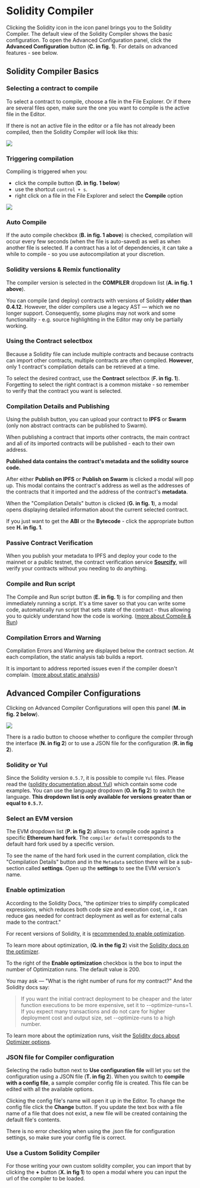 # Solidity Compiler

Clicking the Solidity icon in the icon panel brings you to the Solidity Compiler. The default view of the Solidity Compiler shows the basic configuration. To open the Advanced Configuration panel, click the **Advanced Configuration** button (**C. in fig. 1**). For details on advanced features - see below.

## Solidity Compiler Basics

### Selecting a contract to compile

To select a contract to compile, choose a file in the File Explorer. Or if there are several files open, make sure the one you want to compile is the active file in the Editor.

If there is not an active file in the editor or a file has not already been compiled, then the Solidity Compiler will look like this:

![](images/a-sol-comp-no-file.png)

### Triggering compilation

Compiling is triggered when you:

- click the compile button (**D. in fig. 1 below**)
- use the shortcut `control + s`.
- right click on a file in the File Explorer and select the **Compile** option

![](images/a-sol-comp-basic.png)

### Auto Compile

If the auto compile checkbox (**B. in fig. 1 above**) is checked, compilation will occur every few seconds (when the file is auto-saved) as well as when another file is selected.
If a contract has a lot of dependencies, it can take a while to compile - so you use autocompilation at your discretion.

### Solidity versions & Remix functionality

The compiler version is selected in the **COMPILER** dropdown list (**A. in fig. 1 above**).

You can compile (and deploy) contracts with versions of Solidity **older than 0.4.12**.
However, the older compilers use a legacy AST — which we no longer support. Consequently, some plugins may not work and some functionality - e.g. source highlighting in the Editor may only be partially working.

### Using the Contract selectbox

Because a Solidity file can include multiple contracts and because contracts can import other contracts, multiple contracts are often compiled. **However**, only 1 contract's compilation details can be retrieved at a time.

To select the desired contract, use the **Contract** selectbox (**F. in fig. 1**). Forgetting to select the right contract is a common mistake - so remember to verify that the contract you want is selected.

### Compilation Details and Publishing

Using the publish button, you can upload your contract to **IPFS** or **Swarm** (only non abstract contracts can be published to Swarm).

When publishing a contract that imports other contracts, the main contract and all of its imported contracts will be published - each to their own address.

**Published data contains the contract's metadata and the solidity source code.**

After either **Publish on IPFS** or **Publish on Swarm** is clicked a modal will pop up. This modal contains the contract's address as well as the addresses of the contracts that it imported and the address of the contract's **metadata**.

When the "Compilation Details" button is clicked (**G. in fig. 1**), a modal opens displaying detailed information about the current selected contract.

If you just want to get the **ABI** or the **Bytecode** - click the appropriate button see **H. in fig. 1**.

### Passive Contract Verification

When you publish your metadata to IPFS and deploy your code to the mainnet or a public testnet, the contract verification service **[Sourcify](https://sourcify.dev/)**, will verify your contracts without you needing to do anything.

### Compile and Run script

The Compile and Run script button (**E. in fig. 1**) is for compiling and then immediately running a script. It's a time saver so that you can write some code, automatically run script that sets state of the contract - thus allowing you to quickly understand how the code is working. ([more about Compile & Run](running_js_scripts.html?#compile-a-contract-and-run-a-script-on-the-fly))

### Compilation Errors and Warning

Compilation Errors and Warning are displayed below the contract section.
At each compilation, the static analysis tab builds a report.

It is important to address reported issues even if the compiler doesn't complain. ([more about static analysis](static_analysis.html))

## Advanced Compiler Configurations

Clicking on Advanced Compiler Configurations will open this panel (**M. in fig. 2 below**).

![](images/a-sol-comp-adv.png)

There is a radio button to choose whether to configure the compiler through the interface (**N. in fig 2**) or to use a JSON file for the configuration (**R. in fig 2**).

### Solidity or Yul

Since the Solidity version `0.5.7`, it is possible to compile `Yul` files. Please read the ([solidity documentation about Yul](https://docs.soliditylang.org/en/latest/yul.html)) which contain some code examples.
You can use the language dropdown (**O. in fig 2**) to switch the language. **This dropdown list is only available for versions greater than or equal to `0.5.7`.**

### Select an EVM version

The EVM dropdown list (**P. in fig 2**) allows to compile code against a specific **Ethereum hard fork**.
The `compiler default` corresponds to the default hard fork used by a specific version.

To see the name of the hard fork used in the current compilation, click the "Compilation Details" button and in the `Metadata` section there will be a sub-section called **settings**. Open up the **settings** to see the EVM version's name.

### Enable optimization

According to the Solidity Docs, "the optimizer tries to simplify complicated expressions, which reduces both code size and execution cost, i.e., it can reduce gas needed for contract deployment as well as for external calls made to the contract."

For recent versions of Solidity, it is [recommended to enable optimization](https://blog.soliditylang.org/2020/11/04/solidity-ama-1-recap/#why-do-you-think-people-are-generally-suspicious-of-the-optimizer-and-are-they-right-to-be).

To learn more about optimization, (**Q. in the fig 2**) visit the [Solidity docs on the optimizer](https://docs.soliditylang.org/en/latest/internals/optimizer.html).

To the right of the **Enable optimization** checkbox is the box to input the number of Optimization runs. The default value is 200.

You may ask — "What is the right number of runs for my contract?" And the Solidity docs say:

> If you want the initial contract deployment to be cheaper and the later function executions to be more expensive, set it to --optimize-runs=1. If you expect many transactions and do not care for higher deployment cost and output size, set --optimize-runs to a high number.

To learn more about the optimization runs, visit the [Solidity docs about Optimizer options](https://docs.soliditylang.org/en/latest/using-the-compiler.html?highlight=optimize-runs#optimizer-options).

### JSON file for Compiler configuration

Selecting the radio button next to **Use configuration file** will let you set the configuration using a JSON file (**T. in fig 2**). When you switch to **compile with a config file**, a sample compiler config file is created. This file can be edited with all the available options.

Clicking the config file's name will open it up in the Editor.
To change the config file click the **Change** button. If you update the text box with a file name of a file that does not exist, a new file will be created containing the default file's contents.

There is no error checking when using the .json file for configuration settings, so make sure your config file is correct.

### Use a Custom Solidity Compiler

For those writing your own custom solidity compiler, you can import that by clicking the **+** button (**X. in fig 1**) to open a modal where you can input the url of the compiler to be loaded.
